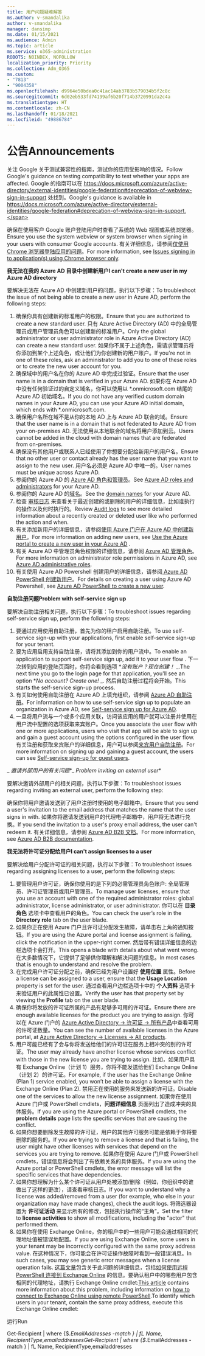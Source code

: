 ```yaml
---
title: 用户问题疑难解答
ms.author: v-smandalika
author: v-smandalika
manager: dansimp
ms.date: 01/15/2021
ms.audience: Admin
ms.topic: article
ms.service: o365-administration
ROBOTS: NOINDEX, NOFOLLOW
localization_priority: Priority
ms.collection: Adm_O365
ms.custom:
- "7813"
- "9004358"
ms.openlocfilehash: d9964e50bdea0c41ac14ab3783b579034b5f2c8c
ms.sourcegitcommit: 6d02eb533fd74199af6b20f714b3720991da2c4a
ms.translationtype: HT
ms.contentlocale: zh-CN
ms.lasthandoff: 01/18/2021
ms.locfileid: "49886784"
---
```

# <a name="announcements"></a><span data-ttu-id="7ff2b-102">公告</span><span class="sxs-lookup"><span data-stu-id="7ff2b-102">Announcements</span></span>

<span data-ttu-id="7ff2b-103">关注 Google 关于测试兼容性的指南，测试你的应用受影响的情况。</span><span class="sxs-lookup"><span data-stu-id="7ff2b-103">Follow Google's guidance on testing compatibility to test whether your apps are affected.</span></span> <span data-ttu-id="7ff2b-104">Google 的指南可以在 https://docs.microsoft.com/azure/active-directory/external-identities/google-federation#deprecation-of-webview-sign-in-support 处找到。</span><span class="sxs-lookup"><span data-stu-id="7ff2b-104">Google's guidance is available in https://docs.microsoft.com/azure/active-directory/external-identities/google-federation#deprecation-of-webview-sign-in-support.</span></span>

<span data-ttu-id="7ff2b-105">确保在使用客户 Google 账户登陆用户时查看了系统的 Web 视图或系统浏览器。</span><span class="sxs-lookup"><span data-stu-id="7ff2b-105">Ensure you use the system webview or system browser when signing in your users with consumer Google accounts.</span></span> <span data-ttu-id="7ff2b-106">有关详细信息，请参阅[仅使用 Chrome 浏览器登陆应用的问题](https://docs.microsoft.com/office365/troubleshoot/miscellaneous/chrome-behavior-affects-applications)。</span><span class="sxs-lookup"><span data-stu-id="7ff2b-106">For more information, see [Issues signing in to application(s) using Chrome browser only](https://docs.microsoft.com/office365/troubleshoot/miscellaneous/chrome-behavior-affects-applications).</span></span>


<span data-ttu-id="7ff2b-107">**我无法在我的 Azure AD 目录中创建新用户**</span><span class="sxs-lookup"><span data-stu-id="7ff2b-107">**I can't create a new user in my Azure AD directory**</span></span>

<span data-ttu-id="7ff2b-108">要解决无法在 Azure AD 中创建新用户的问题，执行以下步骤：</span><span class="sxs-lookup"><span data-stu-id="7ff2b-108">To troubleshoot the issue of not being able to create a new user in Azure AD, perform the following steps:</span></span>

1. <span data-ttu-id="7ff2b-109">确保你具有创建新的标准用户的权限。</span><span class="sxs-lookup"><span data-stu-id="7ff2b-109">Ensure that you are authorized to create a new standard user.</span></span> <span data-ttu-id="7ff2b-110">只有 Azure Active Directory (AD) 中的全局管理员或用户管理员角色可以创建新的标准用户。</span><span class="sxs-lookup"><span data-stu-id="7ff2b-110">Only the global administrator or user administrator role in Azure Active Directory (AD) can create a new standard user.</span></span> <span data-ttu-id="7ff2b-111">如果你不属于上述角色，需请求管理员将你添加到某个上述角色，或让他们为你创建新的用户账户。</span><span class="sxs-lookup"><span data-stu-id="7ff2b-111">If you're not in one of these roles, ask an administrator to add you to one of these roles or to create the new user account for you.</span></span>
2. <span data-ttu-id="7ff2b-112">确保域中的用户名在你的 Azure AD 中完成过验证。</span><span class="sxs-lookup"><span data-stu-id="7ff2b-112">Ensure that the user name is in a domain that is verified in your Azure AD.</span></span> <span data-ttu-id="7ff2b-113">如果你在 Azure AD 中没有任何验证过的自定义域名，你可以使用以 \*.onmicrosoft.com 结尾的 Azure AD 初始域名。</span><span class="sxs-lookup"><span data-stu-id="7ff2b-113">If you do not have any verified custom domain names in your Azure AD, you can use your Azure AD initial domain, which ends with \*.onmicrosoft.com.</span></span>
3. <span data-ttu-id="7ff2b-114">确保用户名所在域不是从你的本地 AD 上与 Azure AD 联合的域。</span><span class="sxs-lookup"><span data-stu-id="7ff2b-114">Ensure that the user name is in a domain that is not federated to Azure AD from your on-premises AD.</span></span> <span data-ttu-id="7ff2b-115">无法使用从本地联合的域名将用户添加到云。</span><span class="sxs-lookup"><span data-stu-id="7ff2b-115">Users cannot be added in the cloud with domain names that are federated from on-premises.</span></span>
4. <span data-ttu-id="7ff2b-116">确保没有其他用户或联系人已经使用了你想要分配给新用户的用户名。</span><span class="sxs-lookup"><span data-stu-id="7ff2b-116">Ensure that no other user or contact already has the user name that you want to assign to the new user.</span></span> <span data-ttu-id="7ff2b-117">用户名必须是 Azure AD 中唯一的。</span><span class="sxs-lookup"><span data-stu-id="7ff2b-117">User names must be unique across Azure AD.</span></span>
5. <span data-ttu-id="7ff2b-118">参阅你的 Azure AD 的 [Azure AD 角色和管理员](https://ms.portal.azure.com/#blade/Microsoft_AAD_IAM/ActiveDirectoryMenuBlade/RolesAndAdministrators)。</span><span class="sxs-lookup"><span data-stu-id="7ff2b-118">See [Azure AD roles and administrators](https://ms.portal.azure.com/#blade/Microsoft_AAD_IAM/ActiveDirectoryMenuBlade/RolesAndAdministrators) for your Azure AD.</span></span>
6. <span data-ttu-id="7ff2b-119">参阅你的 Azure AD 的[域名](https://ms.portal.azure.com/#blade/Microsoft_AAD_IAM/ActiveDirectoryMenuBlade/Domains)。</span><span class="sxs-lookup"><span data-stu-id="7ff2b-119">See the [domain names](https://ms.portal.azure.com/#blade/Microsoft_AAD_IAM/ActiveDirectoryMenuBlade/Domains) for your Azure AD.</span></span>
7. <span data-ttu-id="7ff2b-120">检查 [审核日志](https://ms.portal.azure.com/#blade/Microsoft_AAD_IAM/ActiveDirectoryMenuBlade/Audit) 来查看关于最近创建的或删除的用户的详细信息，比如谁执行的操作以及何时执行的。</span><span class="sxs-lookup"><span data-stu-id="7ff2b-120">Review [Audit logs](https://ms.portal.azure.com/#blade/Microsoft_AAD_IAM/ActiveDirectoryMenuBlade/Audit) to see more detailed information about a recently created or deleted user like who performed the action and when.</span></span>
8. <span data-ttu-id="7ff2b-121">有关添加新用户的详细信息，请参阅[使用 Azure 门户在 Azure AD 中创建新用户](https://docs.microsoft.com/azure/active-directory/fundamentals/add-users-azure-active-directory)。</span><span class="sxs-lookup"><span data-stu-id="7ff2b-121">For more information on adding new users, see [Use the Azure portal to create a new user in your Azure AD](https://docs.microsoft.com/azure/active-directory/fundamentals/add-users-azure-active-directory) .</span></span>
9. <span data-ttu-id="7ff2b-122">有关 Azure AD 中管理员角色权限的详细信息，请参阅 [Azure AD 管理角色](https://docs.microsoft.com/azure/active-directory/roles/permissions-reference)。</span><span class="sxs-lookup"><span data-stu-id="7ff2b-122">For more information on administrator role permissions in Azure AD, see [Azure AD administrative roles](https://docs.microsoft.com/azure/active-directory/roles/permissions-reference).</span></span>
10. <span data-ttu-id="7ff2b-123">有关使用 Azure AD Powershell 创建用户的详细信息，请参阅[ Azure AD PowerShell 创建新用户](https://docs.microsoft.com/powershell/module/azuread/new-azureaduser)。</span><span class="sxs-lookup"><span data-stu-id="7ff2b-123">For details on creating a user using Azure AD Powershell, see [Azure AD PowerShell to create a new user](https://docs.microsoft.com/powershell/module/azuread/new-azureaduser).</span></span>

<span data-ttu-id="7ff2b-124">**自助注册问题**</span><span class="sxs-lookup"><span data-stu-id="7ff2b-124">**Problem with self-service sign up**</span></span>

<span data-ttu-id="7ff2b-125">要解决自助注册相关问题，执行以下步骤：</span><span class="sxs-lookup"><span data-stu-id="7ff2b-125">To troubleshoot issues regarding self-service sign up, perform the following steps:</span></span>

1. <span data-ttu-id="7ff2b-126">要通过应用使用自助注册，首先为你的租户启用自助注册。</span><span class="sxs-lookup"><span data-stu-id="7ff2b-126">To use self-service sign-up with your applications, first enable self-service sign-up for your tenant.</span></span> 
2. <span data-ttu-id="7ff2b-127">要为应用启用支持自助注册，请将其添加到你的用户流中。</span><span class="sxs-lookup"><span data-stu-id="7ff2b-127">To enable an application to support self-service sign up, add it to your user flow .</span></span> <span data-ttu-id="7ff2b-128">下一次转到应用的登陆页面时，你将会看到选项 \**_没有账户？现在创建！_* _.</span><span class="sxs-lookup"><span data-stu-id="7ff2b-128">The next time you go to the login page for that application, you'll see an option \**_No account? Create one!_* _.</span></span> <span data-ttu-id="7ff2b-129">然后自助注册过程将会开始。</span><span class="sxs-lookup"><span data-stu-id="7ff2b-129">This starts the self-service sign-up process.</span></span>
3. <span data-ttu-id="7ff2b-130">有关如何使用自助注册在 Azure AD 上填充组织，请参阅 [Azure AD 自助注册](https://docs.microsoft.com/azure/active-directory/enterprise-users/directory-self-service-signup)。</span><span class="sxs-lookup"><span data-stu-id="7ff2b-130">For information on how to use self-service sign up to populate an organization in Azure AD, see [Self-service sign up for Azure AD](https://docs.microsoft.com/azure/active-directory/enterprise-users/directory-self-service-signup).</span></span>
4. <span data-ttu-id="7ff2b-131">一旦将用户流与一个或多个应用关联，访问该应用的用户就可以注册并使用在用户流中配置的选项获取来宾账户。</span><span class="sxs-lookup"><span data-stu-id="7ff2b-131">Once you associate the user flow with one or more applications, users who visit that app will be able to sign up and gain a guest account using the options configured in the user flow.</span></span> <span data-ttu-id="7ff2b-132">有关注册和获取来宾账户的详细信息，用户可以参阅[来宾用户自助注册](https://docs.microsoft.com/azure/active-directory/external-identities/self-service-sign-up-user-flow)。</span><span class="sxs-lookup"><span data-stu-id="7ff2b-132">For more information on signing up and gaining a guest account, the users can see [Self-service sign-up for guest users](https://docs.microsoft.com/azure/active-directory/external-identities/self-service-sign-up-user-flow).</span></span>

<span data-ttu-id="7ff2b-133">_ *邀请外部用户的有关问题*\*</span><span class="sxs-lookup"><span data-stu-id="7ff2b-133">_ *Problem inviting an external user*\*</span></span>

<span data-ttu-id="7ff2b-134">要解决邀请外部用户的相关问题，执行以下步骤：</span><span class="sxs-lookup"><span data-stu-id="7ff2b-134">To troubleshoot issues regarding inviting an external user, perform the following step:</span></span>

<span data-ttu-id="7ff2b-135">确保你将用户邀请发送到了用户注册时使用的电子邮箱中。</span><span class="sxs-lookup"><span data-stu-id="7ff2b-135">Ensure that you send a user's invitation to the email address that matches the name that the user signs in with.</span></span> <span data-ttu-id="7ff2b-136">如果你将邀请发送到用户的代理电子邮箱中，用户将无法进行兑换。</span><span class="sxs-lookup"><span data-stu-id="7ff2b-136">If you send the invitation to a user's proxy email address, the user can't redeem it.</span></span> <span data-ttu-id="7ff2b-137">有关详细信息，请参阅 [Azure AD B2B 文档](https://docs.microsoft.com/azure/active-directory/external-identities/)。</span><span class="sxs-lookup"><span data-stu-id="7ff2b-137">For more information, see [Azure AD B2B documentation](https://docs.microsoft.com/azure/active-directory/external-identities/).</span></span>

<span data-ttu-id="7ff2b-138">**我无法将许可证分配给用户**</span><span class="sxs-lookup"><span data-stu-id="7ff2b-138">**I can't assign licenses to a user**</span></span>

<span data-ttu-id="7ff2b-139">要解决给用户分配许可证的相关问题，执行以下步骤：</span><span class="sxs-lookup"><span data-stu-id="7ff2b-139">To troubleshoot issues regarding assigning licenses to a user, perform the following steps:</span></span>

1. <span data-ttu-id="7ff2b-140">要管理用户许可证，确保你使用的是下列的必需管理员角色账户: 全局管理员、许可证管理员或用户管理员。</span><span class="sxs-lookup"><span data-stu-id="7ff2b-140">To manage user licenses, ensure that you use an account with one of the required administrator roles: global administrator, license administrator, or user administrator.</span></span> <span data-ttu-id="7ff2b-141">你可以在 **目录角色** 选项卡中查看用户的角色。</span><span class="sxs-lookup"><span data-stu-id="7ff2b-141">You can check the user’s role in the **Directory role** tab on the user blade.</span></span>
2. <span data-ttu-id="7ff2b-142">如果你正在使用 Azure 门户且许可证分配发生故障，请单击右上角的通知按钮。</span><span class="sxs-lookup"><span data-stu-id="7ff2b-142">If you are using the Azure portal and license assignment is failing, click the notification in the upper-right corner.</span></span> <span data-ttu-id="7ff2b-143">然后带有错误详细信息的边栏选项卡会打开。</span><span class="sxs-lookup"><span data-stu-id="7ff2b-143">This opens a blade with details about what went wrong.</span></span> <span data-ttu-id="7ff2b-144">在大多数情况下，它提供了足够供你理解和解决问题的信息。</span><span class="sxs-lookup"><span data-stu-id="7ff2b-144">In most cases that is enough to understand and resolve the problem.</span></span>
3. <span data-ttu-id="7ff2b-145">在完成用户许可证分配之前，确保已经为用户设置好 **使用位置** 属性。</span><span class="sxs-lookup"><span data-stu-id="7ff2b-145">Before a license can be assigned to a user, ensure that the **Usage Location** property is set for the user.</span></span> <span data-ttu-id="7ff2b-146">通过查看用户边栏选项卡中的 **个人资料** 选项卡来验证用户的此属性已设置。</span><span class="sxs-lookup"><span data-stu-id="7ff2b-146">Verify the user has that property set by viewing the **Profile** tab on the user blade.</span></span>
4. <span data-ttu-id="7ff2b-147">确保你将发放的许可证所属的产品有足够多可用的许可证。</span><span class="sxs-lookup"><span data-stu-id="7ff2b-147">Ensure there are enough available licenses for the product you are trying to assign.</span></span> <span data-ttu-id="7ff2b-148">你可以在 Azure 门户的 [Azure Active Directory -> 许可证 -> 所有产品](https://ms.portal.azure.com/#blade/Microsoft_AAD_IAM/LicensesMenuBlade/Products)中查看可用的许可证数量。</span><span class="sxs-lookup"><span data-stu-id="7ff2b-148">You can see the number of available licenses in the Azure portal, at [Azure Active Directory -> Licenses -> All products](https://ms.portal.azure.com/#blade/Microsoft_AAD_IAM/LicensesMenuBlade/Products).</span></span>
5. <span data-ttu-id="7ff2b-149">用户可能已经有了会与你将发送给他们的许可证在服务上相冲突的别的许可证。</span><span class="sxs-lookup"><span data-stu-id="7ff2b-149">The user may already have another license whose services conflict with those in the new license you are trying to assign.</span></span> <span data-ttu-id="7ff2b-150">比如，如果用户具有 Exchange Online（计划 1）服务，你将不能发送给他们 Exchange Online（计划 2）的许可证。</span><span class="sxs-lookup"><span data-stu-id="7ff2b-150">For example, if the user has the Exchange Online (Plan 1) service enabled, you won’t be able to assign a license with the Exchange Online (Plan 2).</span></span> <span data-ttu-id="7ff2b-151">禁用正在使用的服务来发送新的许可证。</span><span class="sxs-lookup"><span data-stu-id="7ff2b-151">Disable one of the services to allow the new license assignment.</span></span> <span data-ttu-id="7ff2b-152">如果你在使用 Azure 门户或 PowerShell cmdlets，**问题详细信息** 页面列出了造成冲突的具体服务。</span><span class="sxs-lookup"><span data-stu-id="7ff2b-152">If you are using the Azure portal or PowerShell cmdlets, the **problem details** page lists the specific services that are causing the conflict.</span></span>
6. <span data-ttu-id="7ff2b-153">如果你想要删除发生故障的许可证，用户的其他许可服务可能是依赖于你将要删除的服务的。</span><span class="sxs-lookup"><span data-stu-id="7ff2b-153">If you are trying to remove a license and that is failing, the user might have other licenses with services that depend on the services you are trying to remove.</span></span> <span data-ttu-id="7ff2b-154">如果你在使用 Azure 门户或 PowerShell cmdlets，错误信息将会列出了有依赖关系的具体服务。</span><span class="sxs-lookup"><span data-stu-id="7ff2b-154">If you are using the Azure portal or PowerShell cmdlets, the error message will list the specific services that have dependencies.</span></span>
7. <span data-ttu-id="7ff2b-155">如果你想理解为什么某个许可证从用户处被添加/删除（例如，你组织中的谁做出了这样的更改），请查看审核日志。</span><span class="sxs-lookup"><span data-stu-id="7ff2b-155">If you want to understand why a license was added/removed from a user (for example, who else in your organization may have made changes), check the audit logs.</span></span> <span data-ttu-id="7ff2b-156">将筛选器设置为 **许可证活动** 来显示所有的修改，包括执行操作的“主角”。</span><span class="sxs-lookup"><span data-stu-id="7ff2b-156">Set the filter to **license activities** to show all modifications, including the "actor" that performed them.</span></span>
8. <span data-ttu-id="7ff2b-157">如果你在使用 Exchange Online，你的租户中的一些用户可能会通过相同的代理地址值被错误地配置。</span><span class="sxs-lookup"><span data-stu-id="7ff2b-157">If you are using Exchange Online, some users in your tenant may be incorrectly configured with the same proxy address value.</span></span> <span data-ttu-id="7ff2b-158">在这种情况下，你可能会在许可证操作故障时看到一般错误消息。</span><span class="sxs-lookup"><span data-stu-id="7ff2b-158">In such cases, you may see generic error messages when a license operation fails.</span></span> <span data-ttu-id="7ff2b-159">[这篇文章](https://docs.microsoft.com/exchange/troubleshoot/administration/proxy-address-being-used)包含关于此问题的详细信息，包括[如何使用远程 PowerShell 连接到 Exchange Online](https://docs.microsoft.com/powershell/exchange/connect-to-exchange-online-powershell) 的信息。要确认租户中的哪些用户包含相同的代理地址，请执行 Exchange Online cmdlet:</span><span class="sxs-lookup"><span data-stu-id="7ff2b-159">[This article](https://docs.microsoft.com/exchange/troubleshoot/administration/proxy-address-being-used) contains more information about this problem, including information on [how to connect to Exchange Online using remote PowerShell](https://docs.microsoft.com/powershell/exchange/connect-to-exchange-online-powershell).To identify which users in your tenant, contain the same proxy address, execute this Exchange Online cmdlet:</span></span>

<span data-ttu-id="7ff2b-160">运行</span><span class="sxs-lookup"><span data-stu-id="7ff2b-160">Run</span></span>

<span data-ttu-id="7ff2b-161">Get-Recipient | where {$_.EmailAddresses -match <user principal name>} | fL Name, RecipientType,emailaddresses</span><span class="sxs-lookup"><span data-stu-id="7ff2b-161">Get-Recipient | where {$_.EmailAddresses -match <user principal name>} | fL Name, RecipientType,emailaddresses</span></span>





